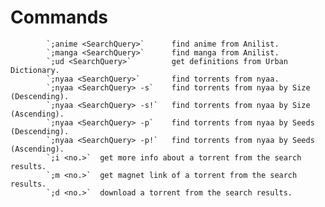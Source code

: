 # Commands

            `;anime <SearchQuery>`      find anime from Anilist.
			`;manga <SearchQuery>`      find manga from Anilist.
			`;ud <SearchQuery>`         get definitions from Urban Dictionary. 
			`;nyaa <SearchQuery>`       find torrents from nyaa. 
			`;nyaa <SearchQuery> -s`    find torrents from nyaa by Size (Descending). 
			`;nyaa <SearchQuery> -s!`   find torrents from nyaa by Size (Ascending). 
			`;nyaa <SearchQuery> -p`    find torrents from nyaa by Seeds (Descending). 
			`;nyaa <SearchQuery> -p!`   find torrents from nyaa by Seeds (Ascending). 
			`;i <no.>`  get more info about a torrent from the search results. 
			`;m <no.>`  get magnet link of a torrent from the search results. 
			`;d <no.>`  download a torrent from the search results.

